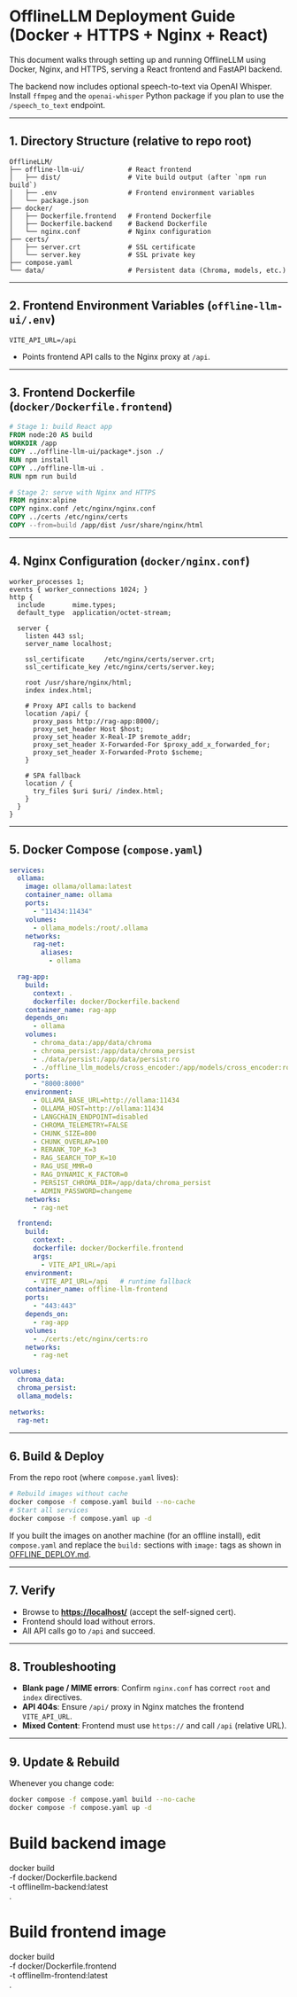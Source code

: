 # OfflineLLM Deployment Guide (Docker + HTTPS + Nginx + React)

This document walks through setting up and running OfflineLLM using Docker, Nginx, and HTTPS, serving a React frontend and FastAPI backend.

The backend now includes optional speech-to-text via OpenAI Whisper. Install
`ffmpeg` and the `openai-whisper` Python package if you plan to use the
`/speech_to_text` endpoint.

---

## 1. Directory Structure (relative to repo root)

```text
OfflineLLM/
├── offline-llm-ui/           # React frontend
│   ├── dist/                 # Vite build output (after `npm run build`)
│   ├── .env                  # Frontend environment variables
│   └── package.json
├── docker/
│   ├── Dockerfile.frontend   # Frontend Dockerfile
│   ├── Dockerfile.backend    # Backend Dockerfile
│   └── nginx.conf            # Nginx configuration
├── certs/
│   ├── server.crt            # SSL certificate
│   └── server.key            # SSL private key
├── compose.yaml
└── data/                     # Persistent data (Chroma, models, etc.)
```

---

## 2. Frontend Environment Variables (`offline-llm-ui/.env`)

```env
VITE_API_URL=/api
```

- Points frontend API calls to the Nginx proxy at `/api`.

---

## 3. Frontend Dockerfile (`docker/Dockerfile.frontend`)

```dockerfile
# Stage 1: build React app
FROM node:20 AS build
WORKDIR /app
COPY ../offline-llm-ui/package*.json ./
RUN npm install
COPY ../offline-llm-ui .
RUN npm run build

# Stage 2: serve with Nginx and HTTPS
FROM nginx:alpine
COPY nginx.conf /etc/nginx/nginx.conf
COPY ../certs /etc/nginx/certs
COPY --from=build /app/dist /usr/share/nginx/html
```

---

## 4. Nginx Configuration (`docker/nginx.conf`)

```nginx
worker_processes 1;
events { worker_connections 1024; }
http {
  include       mime.types;
  default_type  application/octet-stream;

  server {
    listen 443 ssl;
    server_name localhost;

    ssl_certificate     /etc/nginx/certs/server.crt;
    ssl_certificate_key /etc/nginx/certs/server.key;

    root /usr/share/nginx/html;
    index index.html;

    # Proxy API calls to backend
    location /api/ {
      proxy_pass http://rag-app:8000/;
      proxy_set_header Host $host;
      proxy_set_header X-Real-IP $remote_addr;
      proxy_set_header X-Forwarded-For $proxy_add_x_forwarded_for;
      proxy_set_header X-Forwarded-Proto $scheme;
    }

    # SPA fallback
    location / {
      try_files $uri $uri/ /index.html;
    }
  }
}
```

---

## 5. Docker Compose (`compose.yaml`)

```yaml
services:
  ollama:
    image: ollama/ollama:latest
    container_name: ollama
    ports:
      - "11434:11434"
    volumes:
      - ollama_models:/root/.ollama
    networks:
      rag-net:
        aliases:
          - ollama

  rag-app:
    build:
      context: .
      dockerfile: docker/Dockerfile.backend
    container_name: rag-app
    depends_on:
      - ollama
    volumes:
      - chroma_data:/app/data/chroma
      - chroma_persist:/app/data/chroma_persist
      - ./data/persist:/app/data/persist:ro
      - ./offline_llm_models/cross_encoder:/app/models/cross_encoder:ro
    ports:
      - "8000:8000"
    environment:
      - OLLAMA_BASE_URL=http://ollama:11434
      - OLLAMA_HOST=http://ollama:11434
      - LANGCHAIN_ENDPOINT=disabled
      - CHROMA_TELEMETRY=FALSE
      - CHUNK_SIZE=800
      - CHUNK_OVERLAP=100
      - RERANK_TOP_K=3
      - RAG_SEARCH_TOP_K=10
      - RAG_USE_MMR=0
      - RAG_DYNAMIC_K_FACTOR=0
      - PERSIST_CHROMA_DIR=/app/data/chroma_persist
      - ADMIN_PASSWORD=changeme
    networks:
      - rag-net

  frontend:
    build:
      context: .
      dockerfile: docker/Dockerfile.frontend
      args:
        - VITE_API_URL=/api
    environment:
      - VITE_API_URL=/api   # runtime fallback
    container_name: offline-llm-frontend
    ports:
      - "443:443"
    depends_on:
      - rag-app
    volumes:
      - ./certs:/etc/nginx/certs:ro
    networks:
      - rag-net

volumes:
  chroma_data:
  chroma_persist:
  ollama_models:

networks:
  rag-net:

```

---

## 6. Build & Deploy

From the repo root (where `compose.yaml` lives):

```bash
# Rebuild images without cache
docker compose -f compose.yaml build --no-cache
# Start all services
docker compose -f compose.yaml up -d
```

If you built the images on another machine (for an offline install), edit
`compose.yaml` and replace the `build:` sections with `image:` tags as shown in
[OFFLINE_DEPLOY.md](OFFLINE_DEPLOY.md).

---

## 7. Verify

- Browse to [**https://localhost/**](https://localhost/) (accept the self-signed cert).
- Frontend should load without errors.
- All API calls go to `/api` and succeed.

---

## 8. Troubleshooting

- **Blank page / MIME errors**: Confirm `nginx.conf` has correct `root` and `index` directives.
- **API 404s**: Ensure `/api/` proxy in Nginx matches the frontend `VITE_API_URL`.
- **Mixed Content**: Frontend must use `https://` and call `/api` (relative URL).

---

## 9. Update & Rebuild

Whenever you change code:

```bash
docker compose -f compose.yaml build --no-cache
docker compose -f compose.yaml up -d
```



# Build backend image
docker build \
  -f docker/Dockerfile.backend \
  -t offlinellm-backend:latest \
  .

# Build frontend image
docker build \
  -f docker/Dockerfile.frontend \
  -t offlinellm-frontend:latest \
  .
